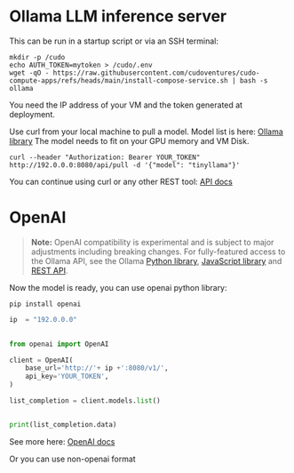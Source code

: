 # Ollama LLM inference server

This can be run in a startup script or via an SSH terminal:
```shell
mkdir -p /cudo
echo AUTH_TOKEN=mytoken > /cudo/.env
wget -qO - https://raw.githubusercontent.com/cudoventures/cudo-compute-apps/refs/heads/main/install-compose-service.sh | bash -s ollama
```

You need the IP address of your VM and the token generated at deployment.

Use curl from your local machine to pull a model. Model list is here: [Ollama library](https://ollama.com/library)
The model needs to fit on your GPU memory and VM Disk.

```shell
curl --header "Authorization: Bearer YOUR_TOKEN" http://192.0.0.0:8080/api/pull -d '{"model": "tinyllama"}'
```
You can continue using curl or any other REST tool: [API docs](https://github.com/ollama/ollama/blob/main/docs/api.md)


# OpenAI
> **Note:** OpenAI compatibility is experimental and is subject to major adjustments including breaking changes. For fully-featured access to the Ollama API, see the Ollama [Python library](https://github.com/ollama/ollama-python), [JavaScript library](https://github.com/ollama/ollama-js) and [REST API](https://github.com/ollama/ollama/blob/main/docs/api.md).
>

Now the model is ready, you can use openai python library: 

```shell
pip install openai
```

```python
ip  = "192.0.0.0"
 

from openai import OpenAI

client = OpenAI(
    base_url='http://'+ ip +':8080/v1/',
    api_key='YOUR_TOKEN',
)

list_completion = client.models.list()


print(list_completion.data)
```
See more here: [OpenAI docs](https://github.com/ollama/ollama/blob/main/docs/openai.md)

Or you can use non-openai format 